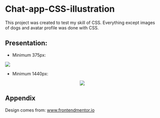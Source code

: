 # Chat-app-CSS-illustration

This project was created to test my skill of CSS. Everything except images of dogs and avatar profile was done with CSS.


## Presentation:

* Minimum 375px:
<p align="left"><img src="https://user-images.githubusercontent.com/62474258/188392586-a784f623-5ea4-4ac0-bc11-e6c3215514f8.gif"/></p>

* Minimum 1440px:
<p align="center"><img src="https://user-images.githubusercontent.com/62474258/188399274-4d30a067-3034-4d24-967a-ecdc5e9fe836.png"/></p>

## Appendix

Design comes from: www.frontendmentor.io
